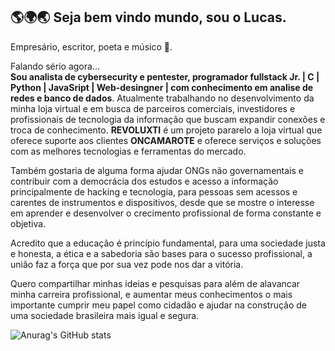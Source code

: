 ## 🌎🌍🌏 Seja bem vindo mundo, sou o Lucas. 
Empresário, escritor, poeta e músico 🤭.

  Falando sério agora... 
<strong>  
Sou analista de cybersecurity e pentester, programador fullstack Jr. | C | Python | JavaSript | Web-desingner | com conhecimento em analise de redes e banco de dados</strong>. Atualmente trabalhando no desenvolvimento da minha loja virtual e em busca de parceiros comerciais, investidores e profissionais de tecnologia da informação que buscam expandir conexões e troca de conhecimento. 
<strong>REVOLUXTI</strong> é um projeto pararelo a loja virtual que oferece suporte aos clientes <strong>ONCAMAROTE</strong> e oferece serviços e soluções com as melhores tecnologias e ferramentas do mercado.

  Também gostaria de alguma forma ajudar ONGs não governamentais e contribuir com a democrácia dos estudos e acesso a informação principalmente de hacking e tecnologia, para pessoas sem acessos e carentes de instrumentos e dispositivos, desde que se mostre o interesse em aprender e desenvolver o crecimento profissional de forma constante e objetiva.

  Acredito que a educação é princípio fundamental, para uma sociedade justa e honesta, a ética e a sabedoria são bases para o sucesso profissional, a união faz a força que por sua vez pode nos dar a vitória.

  Quero compartilhar minhas ideias e pesquisas para além de alavancar minha carreira profissional, e aumentar meus conhecimentos o mais importante cumprir meu papel como cidadão e ajudar na construção de uma sociedade brasileira mais igual e segura.


![Anurag's GitHub stats](https://github-readme-stats.vercel.app/api?username=revoluxti&show_icons=true&theme=radical)


<!--**revoluxti/revoluxti** is a ✨ _special_ ✨ repository because its `README.md` (this file) appears on your GitHub profile.

Here are some ideas to get you started:

- 🔭 I’m currently working on ...
- 🌱 I’m currently learning ...
- 👯 I’m looking to collaborate on ...
- 🤔 I’m looking for help with ...
- 💬 Ask me about ...
- 📫 How to reach me: ...
- 😄 Pronouns: ...
- ⚡ Fun fact: ...
-->
